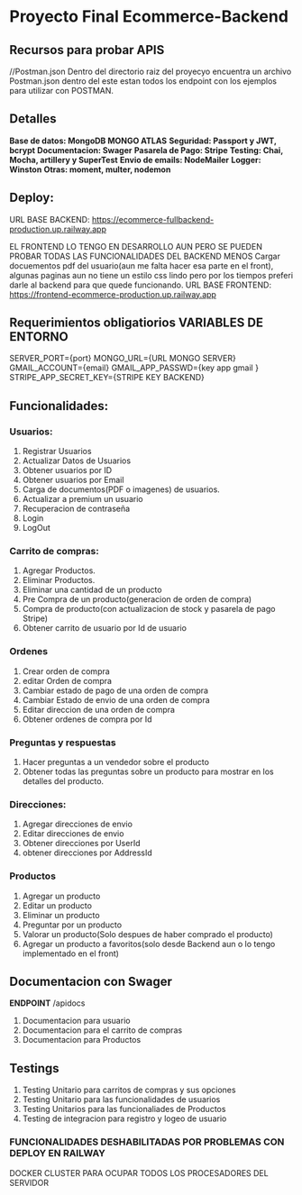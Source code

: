 
# Proyecto Final Ecommerce-Backend

## Recursos para probar APIS
//Postman.json
Dentro del directorio raiz del proyecyo encuentra un archivo Postman.json dentro del este estan todos los endpoint con los ejemplos para utilizar con POSTMAN.

## Detalles 
   **Base de datos: MongoDB MONGO ATLAS**
    **Seguridad: Passport y JWT, bcrypt**
    **Documentacion: Swager**
    **Pasarela de Pago: Stripe**
    **Testing: Chai, Mocha, artillery y SuperTest** 
    **Envio de emails: NodeMailer**
    **Logger: Winston**
    **Otras: moment, multer, nodemon**

## Deploy:
URL BASE BACKEND: https://ecommerce-fullbackend-production.up.railway.app

EL FRONTEND LO TENGO EN DESARROLLO AUN PERO SE PUEDEN PROBAR TODAS LAS FUNCIONALIDADES DEL BACKEND MENOS Cargar docuementos pdf del usuario(aun me falta hacer esa parte en el front), algunas paginas aun no tiene un estilo css lindo pero 
por los tiempos preferi darle al backend para que quede funcionando. 
URL BASE FRONTEND: https://frontend-ecommerce-production.up.railway.app

## Requerimientos obligatiorios VARIABLES DE ENTORNO
SERVER_PORT={port}
MONGO_URL={URL MONGO SERVER}
GMAIL_ACCOUNT={email}
GMAIL_APP_PASSWD={key app gmail }
STRIPE_APP_SECRET_KEY={STRIPE KEY BACKEND}

## Funcionalidades:

### Usuarios:
1. Registrar Usuarios
2. Actualizar Datos de Usuarios
3. Obtener usuarios por ID
4. Obtener usuarios por Email
5. Carga de documentos(PDF o imagenes) de usuarios.
6. Actualizar a premium un usuario
7. Recuperacion de contraseña
8. Login
9. LogOut
   
### Carrito de compras:
1. Agregar Productos.
2. Eliminar Productos.
3. Eliminar una cantidad de un producto
4. Pre Compra de un producto(generacion de orden de compra)
5. Compra de producto(con actualizacion de stock y pasarela de pago Stripe)
6. Obtener carrito de usuario por Id de usuario

### Ordenes
1. Crear orden de compra
2. editar Orden de compra
3. Cambiar estado de pago de una orden de compra
4. Cambiar Estado de envio de una orden de compra
5. Editar direccion de una orden de compra
6. Obtener ordenes de compra por Id

### Preguntas y respuestas
1. Hacer preguntas a un vendedor sobre el producto
2. Obtener todas las preguntas sobre un producto para mostrar en los detalles del producto.

### Direcciones:
1. Agregar direcciones de envio
2. Editar direcciones de envio
3. Obtener direcciones por UserId
4. obtener direcciones por AddressId


### Productos
 1. Agregar un producto
 2. Editar un producto
 3. Eliminar un producto
 4. Preguntar por un producto
 5. Valorar un producto(Solo despues de haber comprado el producto)
 6. Agregar un producto a favoritos(solo desde Backend aun o lo tengo implementado en el front)

## Documentacion con Swager

**ENDPOINT** /apidocs
 1. Documentacion para usuario
 2. Documentacion para el carrito de compras
 3. Documentacion para Productos


## Testings

1. Testing Unitario para carritos de compras y sus opciones
2. Testing Unitario para las funcionalidades de usuarios
3. Testing Unitarios para las funcionaliades de Productos
4. Testing de integracion para registro y logeo de usuario


### FUNCIONALIDADES DESHABILITADAS POR PROBLEMAS CON DEPLOY EN RAILWAY

DOCKER
CLUSTER PARA OCUPAR TODOS LOS PROCESADORES DEL SERVIDOR